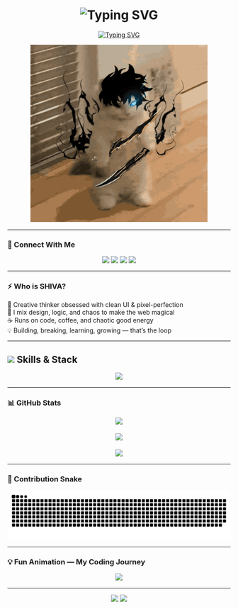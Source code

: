 <h1 align="center">
  <img src="https://readme-typing-svg.demolab.com?font=Fira+Code&size=32&duration=3000&pause=1000&color=A020F0&center=true&vCenter=true&width=500&lines=Hey+there+%F0%9F%91%8B%2C+I'm+SHIVA" alt="Typing SVG" />
</h1>

<p align="center">
  <a href="https://github.com/heyyyshiva">
    <img src="https://readme-typing-svg.herokuapp.com?font=Fira+Code&weight=600&size=24&pause=1000&color=9B59B6&center=true&vCenter=true&width=700&lines=A+Passionate+Python+Developer;Frontend+Developer+%26+Vibe+Coder" alt="Typing SVG" />
  </a>
</p>

<p align="center">
  <img src="download.gif" width="400" alt="Coding GIF"/>
</p>

---

### 🔗 Connect With Me
<p align="center">
  <a href="https://discord.com/users/1266765091903246410" target="_blank"><img src="https://cdn-icons-png.flaticon.com/512/2111/2111370.png" width="40"></a>
  <a href="https://www.linkedin.com/in/shiv-sonar-595451351/" target="_blank"><img src="https://cdn-icons-png.flaticon.com/512/3536/3536505.png" width="40"></a>
  <a href="mailto:shivsonar73@gmail.com" target="_blank"><img src="https://cdn-icons-png.flaticon.com/512/732/732200.png" width="40"></a>
  <a href="https://www.instagram.com/shiva__realm/" target="_blank"><img src="https://cdn-icons-png.flaticon.com/512/2111/2111463.png" width="40"></a>
</p>

---

### ⚡ Who is SHIVA?
🎯 Creative thinker obsessed with clean UI & pixel-perfection  
🧩 I mix design, logic, and chaos to make the web magical  
☕ Runs on code, coffee, and chaotic good energy  
💡 Building, breaking, learning, growing — that’s the loop  

---

## <img src="https://media2.giphy.com/media/QssGEmpkyEOhBCb7e1/giphy.gif" width="25"> <b>Skills & Stack</b>
<p align="center">
  <img src="https://skillicons.dev/icons?i=html,css,js,react,python,mysql,mongodb,appwrite,git,gcp,firebase&perline=6" />
</p>

---

### 📊 GitHub Stats
<p align="center">
  <img src="https://github-readme-streak-stats.herokuapp.com?user=heyyyshiva&theme=transparent&hide_border=true" />
  <br/><br/>
  <img src="https://github-readme-stats.vercel.app/api?username=heyyyshiva&show_icons=true&theme=transparent&hide_border=true&count_private=true" />
  <br/><br/>
  <img src="https://github-readme-stats.vercel.app/api/top-langs/?username=heyyyshiva&layout=compact&theme=transparent&hide_border=true&count_private=true" />
</p>

---

### 🐍 Contribution Snake
<p align="center">
  <img src="https://github.com/Platane/snk/raw/output/github-contribution-grid-snake.svg" />
</p>

---

### 💡 Fun Animation — My Coding Journey
<p align="center">
  <img src="https://readme-typing-svg.demolab.com?font=Fira+Code&weight=500&size=22&duration=3000&pause=1000&color=A020F0&vCenter=true&width=435&lines=Frontend+Developer;Designer+%26+Coffee+Lover;Crafting+UI+with+Good+Vibes;Always+Learning+%F0%9F%9A%80" />
</p>

---

<p align="center">
  <img src="https://img.shields.io/badge/Frontend-Vibes-A020F0?style=for-the-badge&logo=react&logoColor=white" />
  <img src="https://img.shields.io/badge/Python-Magic-306998?style=for-the-badge&logo=python&logoColor=white" />
</p>
